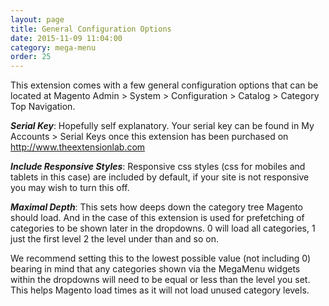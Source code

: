 ```yaml
---
layout: page
title: General Configuration Options
date: 2015-11-09 11:04:00
category: mega-menu
order: 25
---
```


This extension comes with a few general configuration options that can be located at Magento Admin > System > Configuration > Catalog > Category Top Navigation.

***Serial Key***: Hopefully self explanatory. Your serial key can be found in My Accounts > Serial Keys once this extension has been purchased on http://www.theextensionlab.com

***Include Responsive Styles***: Responsive css styles (css for mobiles and tablets in this case) are included by default, if your site is not responsive you may wish to turn this off.

***Maximal Depth***: This sets how deeps down the category tree Magento should load. And in the case of this extension is used for prefetching of categories to be shown later in the dropdowns. 0 will load all categories, 1 just the first level 2 the level under than and so on.

We recommend setting this to the lowest possible value (not including 0) bearing in mind that any categories shown via the MegaMenu widgets within the dropdowns will need to be equal or less than the level you set. This helps Magento load times as it will not load unused category levels.